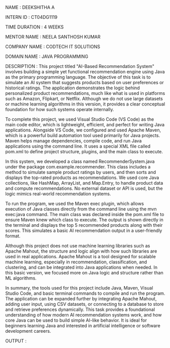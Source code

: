 NAME : DEEKSHITHA A

INTERN ID : CT04DG1119

TIME DURATION : 4 WEEKS 

MENTOR NAME : NEELA SANTHOSH KUMAR 

COMPANY NAME : CODTECH IT SOLUTIONS 

DOMAIN NAME : JAVA PROGRAMMING 

DESCRIPTION : This project titled "AI-Based Recommendation System" involves building a simple yet functional recommendation engine using Java as the primary programming language. The objective of this task is to simulate an AI system that suggests products based on user preferences or historical ratings. The application demonstrates the logic behind personalized product recommendations, much like what is used in platforms such as Amazon, Flipkart, or Netflix. Although we do not use large datasets or machine learning algorithms in this version, it provides a clear conceptual foundation for how such systems operate internally.

To complete this project, we used Visual Studio Code (VS Code) as the main code editor, which is lightweight, efficient, and perfect for writing Java applications. Alongside VS Code, we configured and used Apache Maven, which is a powerful build automation tool used primarily for Java projects. Maven helps manage dependencies, compile code, and run Java applications using the command line. It uses a special XML file called pom.xml to define project structure, plugins, and the main class to execute.

In this system, we developed a class named RecommenderSystem.java under the package com.example.recommender. This class includes a method to simulate sample product ratings by users, and then sorts and displays the top-rated products as recommendations. We used core Java collections, like HashMap, ArrayList, and Map.Entry, to handle product data and compute recommendations. No external dataset or API is used, but the logic mimics real-world recommendation systems.

To run the program, we used the Maven exec plugin, which allows execution of Java classes directly from the command line using the mvn exec:java command. The main class was declared inside the pom.xml file to ensure Maven knew which class to execute. The output is shown directly in the terminal and displays the top 5 recommended products along with their scores. This simulates a basic AI recommendation output in a user-friendly format.

Although this project does not use machine learning libraries such as Apache Mahout, the structure and logic align with how such libraries are used in real applications. Apache Mahout is a tool designed for scalable machine learning, especially in recommendation, classification, and clustering, and can be integrated into Java applications when needed. In this basic version, we focused more on Java logic and structure rather than ML algorithms.

In summary, the tools used for this project include Java, Maven, Visual Studio Code, and basic terminal commands to compile and run the program. The application can be expanded further by integrating Apache Mahout, adding user input, using CSV datasets, or connecting to a database to store and retrieve preferences dynamically. This task provides a foundational understanding of how modern AI recommendation systems work, and how core Java can be used to build simple AI-like behavior. It is ideal for beginners learning Java and interested in artificial intelligence or software development careers.

OUTPUT : 
